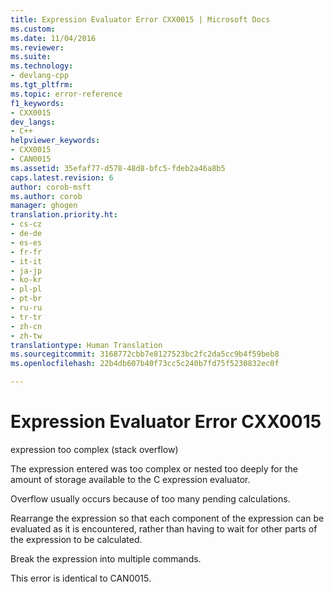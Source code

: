 ```yaml
---
title: Expression Evaluator Error CXX0015 | Microsoft Docs
ms.custom: 
ms.date: 11/04/2016
ms.reviewer: 
ms.suite: 
ms.technology:
- devlang-cpp
ms.tgt_pltfrm: 
ms.topic: error-reference
f1_keywords:
- CXX0015
dev_langs:
- C++
helpviewer_keywords:
- CXX0015
- CAN0015
ms.assetid: 35efaf77-d578-48d8-bfc5-fdeb2a46a8b5
caps.latest.revision: 6
author: corob-msft
ms.author: corob
manager: ghogen
translation.priority.ht:
- cs-cz
- de-de
- es-es
- fr-fr
- it-it
- ja-jp
- ko-kr
- pl-pl
- pt-br
- ru-ru
- tr-tr
- zh-cn
- zh-tw
translationtype: Human Translation
ms.sourcegitcommit: 3168772cbb7e8127523bc2fc2da5cc9b4f59beb8
ms.openlocfilehash: 22b4db607b40f73cc5c240b7fd75f5230832ec0f

---
```

# Expression Evaluator Error CXX0015
expression too complex (stack overflow)  
  
 The expression entered was too complex or nested too deeply for the amount of storage available to the C expression evaluator.  
  
 Overflow usually occurs because of too many pending calculations.  
  
 Rearrange the expression so that each component of the expression can be evaluated as it is encountered, rather than having to wait for other parts of the expression to be calculated.  
  
 Break the expression into multiple commands.  
  
 This error is identical to CAN0015.


<!--HONumber=Jan17_HO2-->


